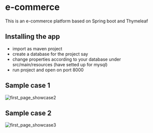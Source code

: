 # e-commerce
This is an e-commerce platform based on Spring boot and Thymeleaf

## Installing the app
- import as maven project 
- create a database for the project say 
- change properties according to your database under src/main/resources (have setted up for mysql)
- run project and open on port 8000

## Sample case 1

![first_page_showcase2](https://user-images.githubusercontent.com/6672615/182718593-01a5c173-6409-410c-8a05-bb34b7b7edac.gif)

## Sample case 2

![first_page_showcase3](https://user-images.githubusercontent.com/6672615/182719425-467e3a69-8ef1-4043-8611-d495d88cf4fd.gif)
